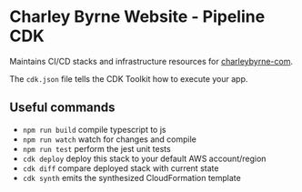 # Charley Byrne Website - Pipeline CDK

Maintains CI/CD stacks and infrastructure resources for [charleybyrne-com](https://github.com/kmjbyrne/charleybyrne-com).

The `cdk.json` file tells the CDK Toolkit how to execute your app.

## Useful commands

- `npm run build` compile typescript to js
- `npm run watch` watch for changes and compile
- `npm run test` perform the jest unit tests
- `cdk deploy` deploy this stack to your default AWS account/region
- `cdk diff` compare deployed stack with current state
- `cdk synth` emits the synthesized CloudFormation template
